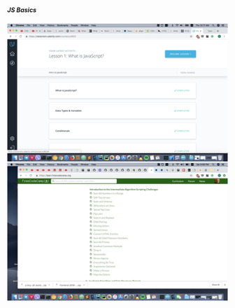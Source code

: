 ##### JS Basics

![Image of JSBasicsUdacity](screenshot/JSBasicsUdacity.png)
![Image of JSBasicsfreecodecamp](screenshot/JSBasicsFreecodecamp.png)